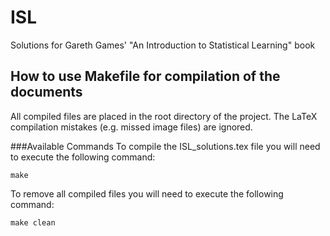 # ISL
Solutions for Gareth Games' "An Introduction to Statistical Learning" book

## How to use Makefile for compilation of the documents
All compiled files are placed in the root directory of the project. 
The LaTeX compilation mistakes (e.g. missed image files) are ignored.

###Available Commands
To compile the ISL_solutions.tex file you will need to execute the following command:
```
make
```

To remove all compiled files you will need to execute the following command:
```
make clean
```
